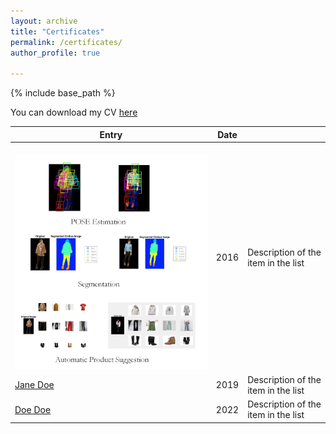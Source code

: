```yaml
---
layout: archive
title: "Certificates"
permalink: /certificates/
author_profile: true

---
```


{% include base_path %}

You can download my CV [here](https://github.com/MohammadAhmadig/MohammadAhmadig.github.io/raw/master/files/Awesome_CV%20(1).pdf)


| Entry            | Date   |                                                              |
| --------         | ------ | ------------------------------------------------------------ |
| <br/><img src='/images/automatic-product.png'>    | 2016   | Description of the item in the list                          |
| [Jane Doe](#)    | 2019   | Description of the item in the list                          |
| [Doe Doe](#)     | 2022   | Description of the item in the list                          |
